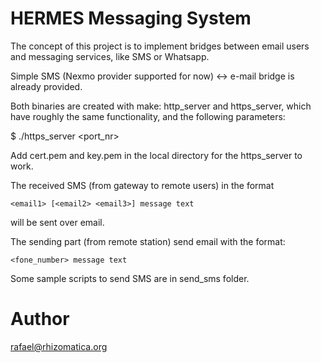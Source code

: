 # HERMES Messaging System

The concept of this project is to implement bridges between email
users and messaging services, like SMS or Whatsapp.

Simple SMS (Nexmo provider supported for now) <-> e-mail bridge is already provided.

Both binaries are created with make: http_server and https_server, which
have roughly the same functionality, and the following parameters:

 $ ./https_server <port_nr>

Add cert.pem and key.pem in the local directory for the https_server to work.

The received SMS (from gateway to remote users) in the format
```
<email1> [<email2> <email3>] message text
```
will be sent over email.

The sending part (from remote station) send email with the format:
```
<fone_number> message text
```
Some sample scripts to send SMS are in send_sms folder.

# Author

rafael@rhizomatica.org

